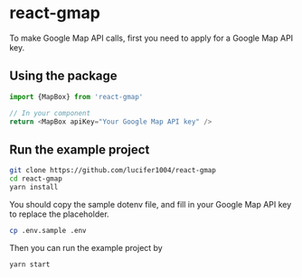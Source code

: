 # react-gmap

To make Google Map API calls, first you need to apply for a Google Map API key.

## Using the package

```javascript
import {MapBox} from 'react-gmap'

// In your component
return <MapBox apiKey="Your Google Map API key" />
```

## Run the example project

```sh
git clone https://github.com/lucifer1004/react-gmap
cd react-gmap
yarn install
```

You should copy the sample dotenv file, and fill in your Google Map API key to
replace the placeholder.

```sh
cp .env.sample .env
```

Then you can run the example project by

```sh
yarn start
```
